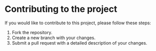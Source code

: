 # Contributing to the project

If you would like to contribute to this project, please follow these steps:

1. Fork the repository.
2. Create a new branch with your changes.
3. Submit a pull request with a detailed description of your changes.
